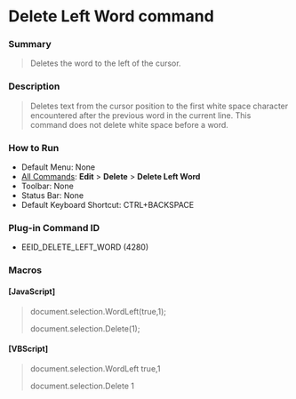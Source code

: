 # Delete Left Word command

### Summary

> Deletes the word to the left of the cursor.

### Description

> Deletes text from the cursor position to the first white space character
> encountered after the previous word in the current line.
> This command does not delete white space before a word.

### How to Run

- Default Menu: None
- [All Commands](../tools/all_commands): **Edit** \> **Delete**
\> **Delete Left Word**
- Toolbar: None
- Status Bar: None
- Default Keyboard Shortcut: CTRL+BACKSPACE

### Plug-in Command ID

- EEID\_DELETE\_LEFT\_WORD (4280)

### Macros

#### \[JavaScript\]

> document.selection.WordLeft(true,1);
>
> document.selection.Delete(1);

#### \[VBScript\]

> document.selection.WordLeft true,1
>
> document.selection.Delete 1

